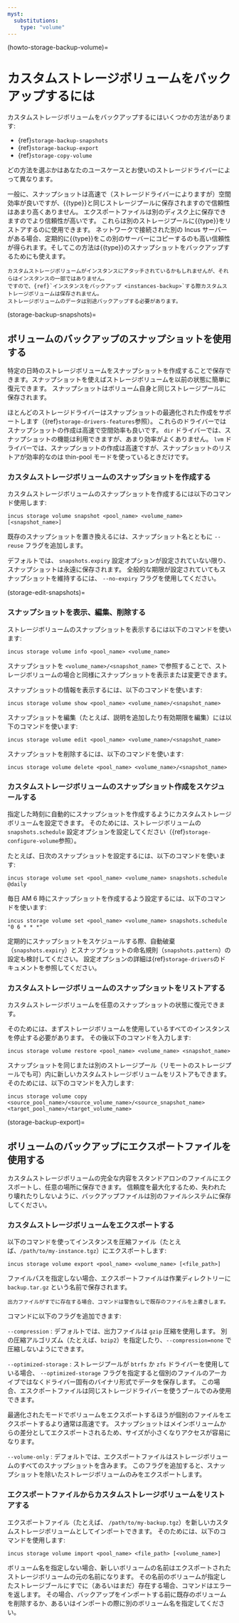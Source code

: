 ```yaml
---
myst:
  substitutions:
    type: "volume"
---
```


(howto-storage-backup-volume)=
# カスタムストレージボリュームをバックアップするには

カスタムストレージボリュームをバックアップするにはいくつかの方法があります:

- {ref}`storage-backup-snapshots`
- {ref}`storage-backup-export`
- {ref}`storage-copy-volume`

<!-- Include start backup types -->
どの方法を選ぶかはあなたのユースケースとお使いのストレージドライバーによって異なります。

一般に、スナップショットは高速で（ストレージドライバーによりますが）空間効率が良いですが、{{type}}と同じストレージプールに保存されますので信頼性はあまり高くありません。
エクスポートファイルは別のディスク上に保存できますのでより信頼性が高いです。
これらは別のストレージプールに{{type}}をリストアするのに使用できます。
ネットワークで接続された別の Incus サーバーがある場合、定期的に{{type}}をこの別のサーバーにコピーするのも高い信頼性が得られます。そしてこの方法は{{type}}のスナップショットをバックアップするためにも使えます。
<!-- Include end backup types -->

```{note}
カスタムストレージボリュームがインスタンスにアタッチされているかもしれませんが、それらはインスタンスの一部ではありません。
ですので、{ref}`インスタンスをバックアップ <instances-backup>`する際カスタムストレージボリュームは保存されません。
ストレージボリュームのデータは別途バックアップする必要があります。
```

(storage-backup-snapshots)=
## ボリュームのバックアップのスナップショットを使用する

特定の日時のストレージボリュームをスナップショットを作成することで保存できます。スナップショットを使えばストレージボリュームを以前の状態に簡単に復元できます。
スナップショットはボリューム自身と同じストレージプールに保存されます。

<!-- Include start optimized snapshots -->
ほとんどのストレージドライバーはスナップショットの最適化された作成をサポートします（{ref}`storage-drivers-features`参照）。
これらのドライバーではスナップショットの作成は高速で空間効率も良いです。
`dir` ドライバーでは、スナップショットの機能は利用できますが、あまり効率がよくありません。
`lvm` ドライバーでは、スナップショットの作成は高速ですが、スナップショットのリストアが効率的なのは thin-pool モードを使っているときだけです。
<!-- Include end optimized snapshots -->

### カスタムストレージボリュームのスナップショットを作成する

カスタムストレージボリュームのスナップショットを作成するには以下のコマンド使用します:

    incus storage volume snapshot <pool_name> <volume_name> [<snapshot_name>]

<!-- Include start create snapshot options -->
既存のスナップショットを置き換えるには、スナップショット名とともに `--reuse` フラグを追加します。

デフォルトでは、 `snapshots.expiry` 設定オプションが設定されていない限り、スナップショットは永遠に保存されます。
全般的な期限が設定されていてもスナップショットを維持するには、 `--no-expiry` フラグを使用してください。
<!-- Include end create snapshot options -->

(storage-edit-snapshots)=
### スナップショットを表示、編集、削除する

ストレージボリュームのスナップショットを表示するには以下のコマンドを使います:

    incus storage volume info <pool_name> <volume_name>

スナップショットを `<volume_name>/<snapshot_name>` で参照することで、ストレージボリュームの場合と同様にスナップショットを表示または変更できます。

スナップショットの情報を表示するには、以下のコマンドを使います:

    incus storage volume show <pool_name> <volume_name>/<snapshot_name>

スナップショットを編集（たとえば、説明を追加したり有効期限を編集）には以下のコマンドを使います:

    incus storage volume edit <pool_name> <volume_name>/<snapshot_name>

スナップショットを削除するには、以下のコマンドを使います:

    incus storage volume delete <pool_name> <volume_name>/<snapshot_name>

### カスタムストレージボリュームのスナップショット作成をスケジュールする

指定した時刻に自動的にスナップショットを作成するようにカスタムストレージボリュームを設定できます。
そのためには、ストレージボリュームの `snapshots.schedule` 設定オプションを設定してください（{ref}`storage-configure-volume`参照）。

たとえば、日次のスナップショットを設定するには、以下のコマンドを使います:

    incus storage volume set <pool_name> <volume_name> snapshots.schedule @daily

毎日 AM 6 時にスナップショットを作成するよう設定するには、以下のコマンドを使います:

    incus storage volume set <pool_name> <volume_name> snapshots.schedule "0 6 * * *"

定期的にスナップショットをスケジュールする際、自動破棄（`snapshots.expiry`）とスナップショットの命名規則（`snapshots.pattern`）の設定も検討してください。
設定オプションの詳細は{ref}`storage-drivers`のドキュメントを参照してください。

### カスタムストレージボリュームのスナップショットをリストアする

カスタムストレージボリュームを任意のスナップショットの状態に復元できます。

そのためには、まずストレージボリュームを使用しているすべてのインスタンスを停止する必要があります。
その後以下のコマンドを入力します:

    incus storage volume restore <pool_name> <volume_name> <snapshot_name>

スナップショットを同じまたは別のストレージプール（リモートのストレージプールでも可）内に新しいカスタムストレージボリュームをリストアもできます。
そのためには、以下のコマンドを入力します:

    incus storage volume copy <source_pool_name>/<source_volume_name>/<source_snapshot_name> <target_pool_name>/<target_volume_name>

(storage-backup-export)=
## ボリュームのバックアップにエクスポートファイルを使用する

カスタムストレージボリュームの完全な内容をスタンドアロンのファイルにエクスポートし、任意の場所に保存できます。
信頼度を最大化するため、失われたり壊れたりしないように、バックアップファイルは別のファイルシステムに保存してください。

### カスタムストレージボリュームをエクスポートする

以下のコマンドを使ってインスタンスを圧縮ファイル（たとえば、`/path/to/my-instance.tgz`）にエクスポートします:

    incus storage volume export <pool_name> <volume_name> [<file_path>]

ファイルパスを指定しない場合、エクスポートファイルは作業ディレクトリーに `backup.tar.gz` という名前で保存されます。

```{warning}
出力ファイルがすでに存在する場合、コマンドは警告なしで既存のファイルを上書きします。
```

<!-- Include start export info -->
コマンドに以下のフラグを追加できます:

`--compression`
: デフォルトでは、出力ファイルは `gzip` 圧縮を使用します。
  別の圧縮アルゴリズム（たとえば、`bzip2`）を指定したり、`--compression=none` で圧縮しないようにできます。

`--optimized-storage`
: ストレージプールが `btrfs` か `zfs` ドライバーを使用している場合、 `--optimized-storage` フラグを指定すると個別のファイルのアーカイブではなくドライバー固有のバイナリ形式でデータを保存します。
  この場合、エスクポートファイルは同じストレージドライバーを使うプールでのみ使用できます。

  最適化されたモードでボリュームをエクスポートするほうが個別のファイルをエクスポートするより通常は高速です。
  スナップショットはメインボリュームからの差分としてエクスポートされるため、サイズが小さくなりアクセスが容易になります。
<!-- Include end export info -->

`--volume-only`
: デフォルトでは、エクスポートファイルはストレージボリュームのすべてのスナップショットを含みます。
  このフラグを追加すると、スナップショットを除いたストレージボリュームのみをエクスポートします。

### エクスポートファイルからカスタムストレージボリュームをリストアする

エクスポートファイル（たとえば、 `/path/to/my-backup.tgz`）を新しいカスタムストレージボリュームとしてインポートできます。
そのためには、以下のコマンドを使用します:

    incus storage volume import <pool_name> <file_path> [<volume_name>]

ボリューム名を指定しない場合、新しいボリュームの名前はエクスポートされたストレージボリュームの元の名前になります。
その名前のボリュームが指定したストレージブールにすでに（あるいはまだ）存在する場合、コマンドはエラーを返します。
その場合、バックアップをインポートする前に既存のボリュームを削除するか、あるいはインポートの際に別のボリューム名を指定してください。
